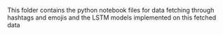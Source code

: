 This folder contains the python notebook files for data fetching through hashtags and emojis and the LSTM models implemented on this fetched data
